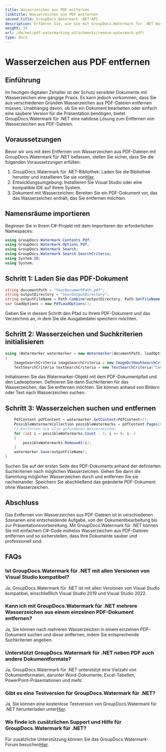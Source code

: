 ```yaml
---
title: Wasserzeichen aus PDF entfernen
linktitle: Wasserzeichen aus PDF entfernen
second_title: GroupDocs.Watermark .NET-API
description: Erfahren Sie, wie Sie mit GroupDocs.Watermark für .NET Wasserzeichen aus PDF-Dateien entfernen. Einfache Schritte für die professionelle Dokumentenbearbeitung.
weight: 34
url: /de/net/pdf-watermarking-attachments/remove-watermark-pdf/
type: docs
---
```

# Wasserzeichen aus PDF entfernen

## Einführung
Im heutigen digitalen Zeitalter ist der Schutz sensibler Dokumente mit Wasserzeichen eine gängige Praxis. Es kann jedoch vorkommen, dass Sie aus verschiedenen Gründen Wasserzeichen aus PDF-Dateien entfernen müssen. Unabhängig davon, ob Sie ein Dokument bearbeiten oder einfach eine saubere Version für die Präsentation benötigen, bietet GroupDocs.Watermark für .NET eine nahtlose Lösung zum Entfernen von Wasserzeichen aus PDF-Dateien.
## Voraussetzungen
Bevor wir uns mit dem Entfernen von Wasserzeichen aus PDF-Dateien mit GroupDocs.Watermark für .NET befassen, stellen Sie sicher, dass Sie die folgenden Voraussetzungen erfüllen:
1.  GroupDocs.Watermark für .NET-Bibliothek: Laden Sie die Bibliothek herunter und installieren Sie sie von[Hier](https://releases.groupdocs.com/Watermark/net/).
2. Entwicklungsumgebung: Installieren Sie Visual Studio oder eine kompatible IDE auf Ihrem System.
3. Dokument mit Wasserzeichen: Bereiten Sie ein PDF-Dokument vor, das das Wasserzeichen enthält, das Sie entfernen möchten.

## Namensräume importieren
Beginnen Sie in Ihrem C#-Projekt mit dem Importieren der erforderlichen Namespaces:
```csharp
using GroupDocs.Watermark.Contents.Pdf;
using GroupDocs.Watermark.Options.Pdf;
using GroupDocs.Watermark.Search;
using GroupDocs.Watermark.Search.SearchCriteria;
using System.IO;
using System;
```
## Schritt 1: Laden Sie das PDF-Dokument
```csharp
string documentPath = "YourDocumentPath.pdf";
string outputDirectory = "YourOutputDirectory";
string outputFileName = Path.Combine(outputDirectory, Path.GetFileName(documentPath));
var loadOptions = new PdfLoadOptions();
```
Geben Sie in diesem Schritt den Pfad zu Ihrem PDF-Dokument und das Verzeichnis an, in dem Sie die Ausgabedatei speichern möchten.
## Schritt 2: Wasserzeichen und Suchkriterien initialisieren
```csharp
using (Watermarker watermarker = new Watermarker(documentPath, loadOptions))
{
    ImageSearchCriteria imageSearchCriteria = new ImageDctHashSearchCriteria(Constants.LogoPng);
    TextSearchCriteria textSearchCriteria = new TextSearchCriteria("Company Name");
```
Initialisieren Sie das Watermarker-Objekt mit dem PDF-Dokumentpfad und den Ladeoptionen. Definieren Sie dann Suchkriterien für das Wasserzeichen, das Sie entfernen möchten. Sie können anhand von Bildern oder Text nach Wasserzeichen suchen.
## Schritt 3: Wasserzeichen suchen und entfernen
```csharp
    PdfContent pdfContent = watermarker.GetContent<PdfContent>();
    PossibleWatermarkCollection possibleWatermarks = pdfContent.Pages[0].Search(imageSearchCriteria.Or(textSearchCriteria));
    // Entfernen Sie alle gefundenen Wasserzeichen
    for (int i = possibleWatermarks.Count - 1; i >= 0; i--)
    {
        possibleWatermarks.RemoveAt(i);
    }
    watermarker.Save(outputFileName);
}
```
Suchen Sie auf der ersten Seite des PDF-Dokuments anhand der definierten Suchkriterien nach möglichen Wasserzeichen. Gehen Sie dann die Sammlung möglicher Wasserzeichen durch und entfernen Sie sie nacheinander. Speichern Sie abschließend das geänderte PDF-Dokument ohne Wasserzeichen.

## Abschluss
Das Entfernen von Wasserzeichen aus PDF-Dateien ist in verschiedenen Szenarien eine entscheidende Aufgabe, von der Dokumentbearbeitung bis zur Präsentationsvorbereitung. Mit GroupDocs.Watermark für .NET können Sie mit einfachem C#-Code mühelos Wasserzeichen aus PDF-Dateien entfernen und so sicherstellen, dass Ihre Dokumente sauber und professionell sind.
## FAQs
### Ist GroupDocs.Watermark für .NET mit allen Versionen von Visual Studio kompatibel?
Ja, GroupDocs.Watermark für .NET ist mit allen Versionen von Visual Studio kompatibel, einschließlich Visual Studio 2019 und Visual Studio 2022.
### Kann ich mit GroupDocs.Watermark für .NET mehrere Wasserzeichen aus einem einzelnen PDF-Dokument entfernen?
Ja, Sie können nach mehreren Wasserzeichen in einem einzelnen PDF-Dokument suchen und diese entfernen, indem Sie entsprechende Suchkriterien angeben.
### Unterstützt GroupDocs.Watermark für .NET neben PDF auch andere Dokumentformate?
Ja, GroupDocs.Watermark für .NET unterstützt eine Vielzahl von Dokumentformaten, darunter Word-Dokumente, Excel-Tabellen, PowerPoint-Präsentationen und mehr.
### Gibt es eine Testversion für GroupDocs.Watermark für .NET?
 Ja, Sie können eine kostenlose Testversion von GroupDocs.Watermark für .NET herunterladen unter[Hier](https://releases.groupdocs.com/).
### Wo finde ich zusätzlichen Support und Hilfe für GroupDocs.Watermark für .NET?
 Für zusätzliche Unterstützung können Sie das GroupDocs.Watermark-Forum besuchen[Hier](https://forum.groupdocs.com/c/watermark/19).